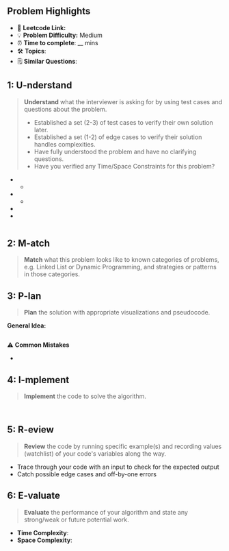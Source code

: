 ## Problem Highlights

* 🔗 **Leetcode Link:** []() 
* 💡 **Problem Difficulty:** Medium
* ⏰ **Time to complete**: __ mins
* 🛠️ **Topics**: 
* 🗒️ **Similar Questions**: 
    
## 1: U-nderstand
 
> **Understand** what the interviewer is asking for by using test cases and questions about the problem.
> 
> - Established a set (2-3) of test cases to verify their own solution later.
> - Established a set (1-2) of edge cases to verify their solution handles complexities.
> - Have fully understood the problem and have no clarifying questions.
> - Have you verified any Time/Space Constraints for this problem?

- 
    - 
- 
    - 
- 
- 

```markdown

```   
    
## 2: M-atch

> **Match** what this problem looks like to known categories of problems, e.g. Linked List or Dynamic Programming, and strategies or patterns in those categories.



## 3: P-lan

> **Plan** the solution with appropriate visualizations and pseudocode.

**General Idea:** 

```markdown

```

⚠️ **Common Mistakes**

* 

## 4: I-mplement

> **Implement** the code to solve the algorithm.

```python

```
```java

```
    
## 5: R-eview

> **Review** the code by running specific example(s) and recording values (watchlist) of your code's variables along the way.

- Trace through your code with an input to check for the expected output
- Catch possible edge cases and off-by-one errors

## 6: E-valuate

> **Evaluate** the performance of your algorithm and state any strong/weak or future potential work.
    
* **Time Complexity**: 
* **Space Complexity**: 
